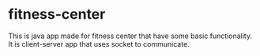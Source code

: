 # fitness-center
This is java app made for fitness center that have some basic functionality. It is client-server app that uses socket to communicate.
